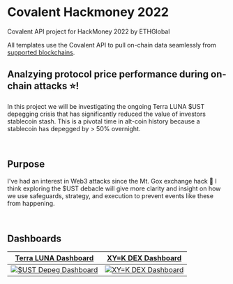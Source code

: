 # Covalent Hackmoney 2022
Covalent API project for HackMoney 2022 by ETHGlobal

All templates use the Covalent API to pull on-chain data seamlessly from [supported blockchains](https://www.covalenthq.com/docs/networks/). 
&nbsp;
## Analzying protocol price performance during on-chain attacks :star:!
In this project we will be investigating the ongoing Terra LUNA $UST depegging crisis that has significantly reduced the value of investors stablecoin stash. This is a pivotal time in alt-coin history because a stablecoin has depegged by > 50% overnight.

&nbsp;
## Purpose
I've had an interest in Web3 attacks since the Mt. Gox exchange hack :muscle:
I think exploring the $UST debacle will give more clarity and insight on how we use safeguards, strategy, and execution to prevent events like these from happening. 

&nbsp;
## Dashboards

| [Terra LUNA Dashboard](https://github.com/covalenthq/nft-dashboard-template)| [XY=K DEX Dashboard](https://github.com/covalenthq/dex-dashboard-template) |
| :-----------: | :-----------: |
| [![$UST Depeg Dashboard](./images/nft_collection_dashboard.png)](https://github.com/covalenthq/nft-dashboard-template) | [![XY=K DEX Dashboard](./images/dex_dashboard.png)](https://github.com/covalenthq/dex-dashboard-template) |

